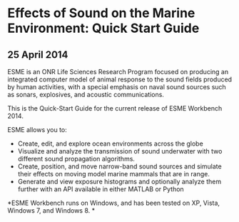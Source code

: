 # Effects of Sound on the Marine Environment: Quick Start Guide

## 25 April 2014


ESME is an ONR Life Sciences Research Program focused on producing an integrated computer model of animal response to the sound fields produced by human activities, with a special emphasis on naval sound sources such as sonars, explosives, and acoustic communications.

This is the Quick-Start Guide for the current release of ESME Workbench 2014.

ESME allows you to:
* Create, edit, and explore ocean environments across the globe
* Visualize and analyze the transmission of sound underwater with two different sound propagation algorithms.
* Create, position, and move narrow-band sound sources and simulate their effects on moving model marine mammals that are in range.
* Generate and view exposure histograms and optionally analyze them further with an API available in either MATLAB or Python

*ESME Workbench runs on Windows, and has been tested on XP, Vista, Windows 7, and Windows 8. *
